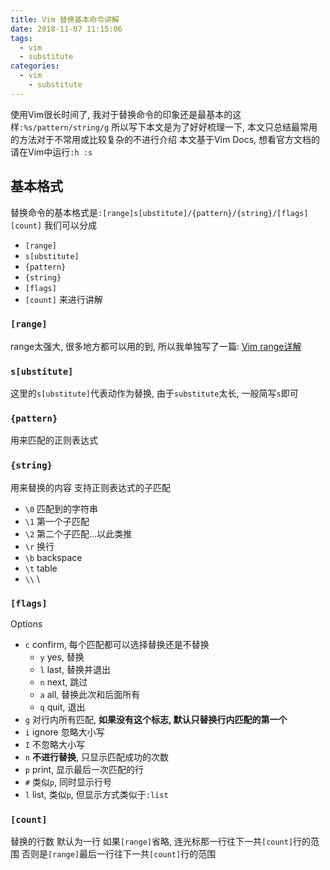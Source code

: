 ```yaml
---
title: Vim 替换基本命令讲解
date: 2018-11-07 11:15:06
tags:
  - vim
  - substitute
categories:
  - vim
    - substitute
---
```


使用Vim很长时间了, 我对于替换命令的印象还是最基本的这样`:%s/pattern/string/g`
所以写下本文是为了好好梳理一下, 本文只总结最常用的方法对于不常用或比较复杂的不进行介绍
本文基于Vim Docs, 想看官方文档的请在Vim中运行`:h :s`

<!-- more -->

## 基本格式 
替换命令的基本格式是`:[range]s[ubstitute]/{pattern}/{string}/[flags] [count]`
我们可以分成
* `[range]`
* `s[ubstitute]`
* `{pattern}`
* `{string}`
* `[flags]`
* `[count]`
来进行讲解


### `[range]`
range太强大, 很多地方都可以用的到, 所以我单独写了一篇: [Vim range详解](/2018/11/06/vim-range-details/)

### `s[ubstitute]`
这里的`s[ubstitute]`代表动作为替换, 由于`substitute`太长, 一般简写`s`即可

### `{pattern}`
用来匹配的正则表达式

### `{string}`
用来替换的内容
支持正则表达式的子匹配

* `\0` 匹配到的字符串
* `\1` 第一个子匹配
* `\2` 第二个子匹配...以此类推
* `\r` 换行
* `\b` backspace
* `\t` table
* `\\` \


### `[flags]`
Options
* `c` confirm, 每个匹配都可以选择替换还是不替换
  * `y` yes, 替换
  * `l` last, 替换并退出
  * `n` next, 跳过
  * `a` all, 替换此次和后面所有
  * `q` quit, 退出
* `g` 对行内所有匹配, **如果没有这个标志, 默认只替换行内匹配的第一个**
* `i` ignore 忽略大小写
* `I` 不忽略大小写
* `n` **不进行替换**, 只显示匹配成功的次数
* `p` print, 显示最后一次匹配的行
* `#` 类似`p`, 同时显示行号
* `l` list, 类似`p`, 但显示方式类似于`:list`

<!-- 省去 & e r -->

### `[count]`
替换的行数
默认为一行
如果`[range]`省略, 连光标那一行往下一共`[count]`行的范围
否则是`[range]`最后一行往下一共`[count]`行的范围




<!-- omit
snomagic, magic

&, ~

2-letter and 3-letter :substitute commands

TODO: NEW POST TO INTRODUCE

Thu, 08 Nov 2018 14:35:48 +0800
-->




